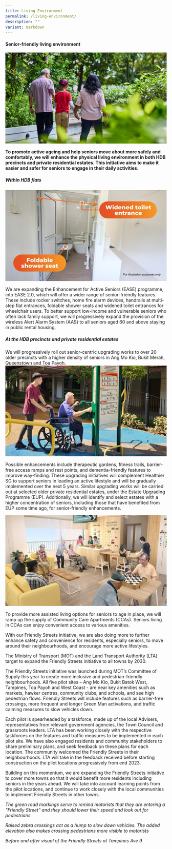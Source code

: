 ```yaml
---
title: Living Environment
permalink: /living-environment/
description: ""
variant: markdown
---
```

#### Senior-friendly living environment ####

![](/images/living%20environment%20banner%20(2).jpg)

**To promote active ageing and help seniors move about more safely and comfortably, we will enhance the physical living environment in both HDB precincts and private residential estates. This initiative aims to make it easier and safer for seniors to engage in their daily activities.**

##### Within HDB flats #####

![](/images/ease-2.jpg)

We are expanding the Enhancement for Active Seniors (EASE) programme, into EASE 2.0, which will offer a wider range of senior-friendly features. These include rocker switches, home fire alarm devices, handrails at multi-step flat entrances, foldable shower seats and widened toilet entrances for wheelchair users.
To better support low-income and vulnerable seniors who often lack family support, we will progressively expand the provision of the wireless Alert Alarm System (AAS) to all seniors aged 60 and above staying in public rental housing. 

##### At the HDB precincts and private residential estates #####

We will progressively roll out senior-centric upgrading works to over 20 older precincts with a higher density of seniors in Ang Mo Kio, Bukit Merah, Queenstown and Toa Payoh. 
![](/images/seniorfriendly%20(2).jpg)

Possible enhancements include therapeutic gardens, fitness trails, barrier-free access ramps and rest points, and dementia-friendly features to improve way-finding. These upgrading initiatives will complement Healthier SG to support seniors in leading an active lifestyle and will be gradually implemented over the next 5 years. 
Similar upgrading works will be carried out at selected older private residential estates, under the Estate Upgrading Programme (EUP). Additionally, we will identify and select estates with a higher concentration of seniors, including those that have benefited from EUP some time ago, for senior-friendly enhancements.

![](/images/cca%20(2).jpg)

To provide more assisted living options for seniors to age in place, we will ramp up the supply of Community Care Apartments (CCAs). Seniors living in CCAs can enjoy convenient access to various amenities. 

With our Friendly Streets initiative, we are also doing more to further enhance safety and convenience for residents, especially seniors, to move around their neighbourhoods, and encourage more active lifestyles. 

The Ministry of Transport (MOT) and the Land Transport Authority (LTA) target to expand the Friendly Streets initiative to all towns by 2030.

The Friendly Streets initiative was launched during MOT’s Committee of Supply this year to create more inclusive and pedestrian-friendly neighbourhoods. All five pilot sites – Ang Mo Kio, Bukit Batok West, Tampines, Toa Payoh and West Coast - are near key amenities such as markets, hawker centres, community clubs, and schools, and see high pedestrian flows. Friendly Streets will include features such as barrier-free crossings, more frequent and longer Green Man activations, and traffic calming measures to slow vehicles down. 

Each pilot is spearheaded by a taskforce, made up of the local Advisers, representatives from relevant government agencies, the Town Council and grassroots leaders. LTA has been working closely with the respective taskforces on the features and traffic measures to be implemented in each pilot site. We have also engaged residents and community stakeholders to share preliminary plans, and seek feedback on these plans for each location. The community welcomed the Friendly Streets in their neighbourhoods. LTA will take in the feedback received before starting construction on the pilot locations progressively from end 2023.

Building on this momentum, we are expanding the Friendly Streets initiative to cover more towns so that it would benefit more residents including seniors in the years ahead. We will take into account learning points from the pilot locations, and continue to work closely with the local communities to implement Friendly Streets in other towns.

*The green road markings serve to remind motorists that they are entering a “Friendly Street” and they should lower their speed and look out for pedestrians*      
 
*Raised zebra crossings act as a hump to slow down vehicles. The added elevation also makes crossing pedestrians more visible to motorists*

*Before and after visual of the Friendly Streets at Tampines Ave 9*